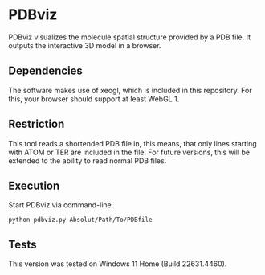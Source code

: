 # PDBviz

PDBviz visualizes the molecule spatial structure provided by a PDB file. It outputs the interactive 3D model in a browser.

## Dependencies
The software makes use of xeogl, which is included in this repository. For this, your browser should support at least WebGL 1.

## Restriction
This tool reads a shortended PDB file in, this means, that only lines starting with ATOM or TER are included in the file. For future versions, this will be extended to the ability to read normal PDB files.

## Execution
Start PDBviz via command-line.

``
python pdbviz.py Absolut/Path/To/PDBfile
``

## Tests
This version was tested on Windows 11 Home (Build 22631.4460).